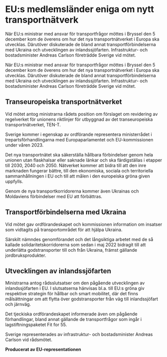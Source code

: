 # EU:s medlemsländer eniga om nytt transportnätverk

När EU:s ministrar med ansvar för transportfrågor möttes i Bryssel den 5 december kom de överens om hur det nya transportnätverket i Europa ska utvecklas. Därutöver diskuterade de bland annat transportförbindelserna med Ukraina och utvecklingen av inlandssjöfarten. Infrastruktur- och bostadsminister Andreas Carlson företrädde Sverige vid mötet.

När EU:s ministrar med ansvar för transportfrågor möttes i Bryssel den 5 december kom de överens om hur det nya transportnätverket i Europa ska utvecklas. Därutöver diskuterade de bland annat transportförbindelserna med Ukraina och utvecklingen av inlandssjöfarten. Infrastruktur- och bostadsminister Andreas Carlson företrädde Sverige vid mötet.

## Transeuropeiska transportnätverket

Vid mötet antog ministrarna rådets position om förslaget om revidering av regelverket för unionens riktlinjer för utbyggnad av det transeuropeiska transportnätverket, TEN-T.

Sverige kommer i egenskap av ordförande representera ministerrådet i trepartsförhandlingarna med Europaparlamentet och EU-kommissionen under våren 2023.

Det nya transportnätet ska säkerställa hållbara förbindelser genom hela unionen utan flaskhalsar eller saknade länkar och ska färdigställas i etapper till 2030, 2040 och 2050. Nätverket kommer att bidra till att den inre marknaden fungerar bättre, till den ekonomiska, sociala och territoriella sammanhållningen i EU och till att målen i den europeiska gröna given uppfylls.

Genom de nya transportkorridorerna kommer även Ukrainas och Moldaviens förbindelser med EU att förbättras.

## Transportförbindelserna med Ukraina

Vid mötet gav ordförandeskapet och kommissionen information om insatser som vidtagits på transportområdet för att hjälpa Ukraina.

Särskilt nämndes genomförandet och det långsiktiga arbetet med de så kallade solidaritetskorridorerna som sedan i maj 2022 bidragit till att underlätta godstransporter till och från Ukraina, främst gällande jordbruksprodukter.

## Utvecklingen av inlandssjöfarten

Ministrarna antog rådsslutsatser om den pågående utvecklingen av inlandssjöfarten i EU. I slutsatserna hänvisas bl.a. till EU:s gröna giv respektive strategin för hållbar och smart mobilitet, där det finns målsättningar om att flytta över godstransporter från väg till inlandssjöfart och järnväg.

Det tjeckiska ordförandeskapet informerade även om pågående förhandlingar, bland annat gällande de transportfrågor som ingår i lagstiftningspaketet Fit for 55.

Sverige representerades av infrastruktur- och bostadsminister Andreas Carlson vid rådsmötet.

**Producerat av EU-representationen**
